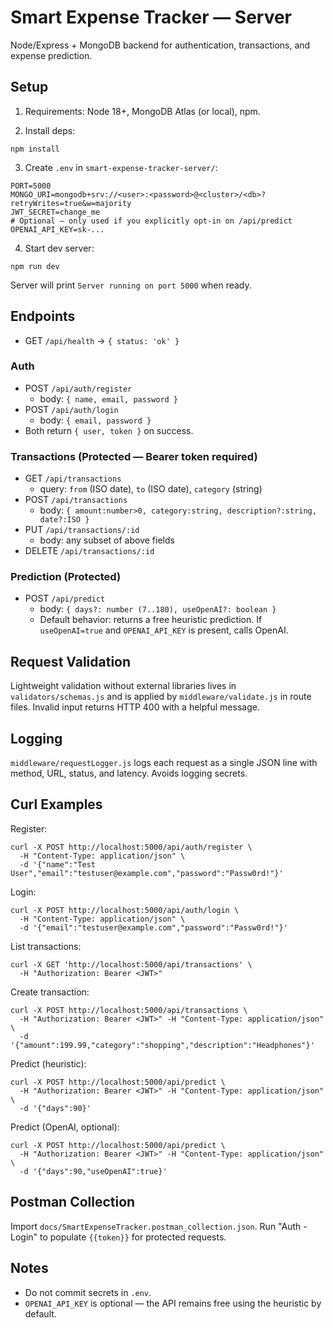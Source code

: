 # Smart Expense Tracker — Server

Node/Express + MongoDB backend for authentication, transactions, and expense prediction.

## Setup

1) Requirements: Node 18+, MongoDB Atlas (or local), npm.

2) Install deps:
```
npm install
```

3) Create `.env` in `smart-expense-tracker-server/`:
```
PORT=5000
MONGO_URI=mongodb+srv://<user>:<password>@<cluster>/<db>?retryWrites=true&w=majority
JWT_SECRET=change_me
# Optional — only used if you explicitly opt-in on /api/predict
OPENAI_API_KEY=sk-...
```

4) Start dev server:
```
npm run dev
```
Server will print `Server running on port 5000` when ready.

## Endpoints

- GET `/api/health` → `{ status: 'ok' }`

### Auth
- POST `/api/auth/register`
  - body: `{ name, email, password }`
- POST `/api/auth/login`
  - body: `{ email, password }`
- Both return `{ user, token }` on success.

### Transactions (Protected — Bearer token required)
- GET `/api/transactions`
  - query: `from` (ISO date), `to` (ISO date), `category` (string)
- POST `/api/transactions`
  - body: `{ amount:number>0, category:string, description?:string, date?:ISO }`
- PUT `/api/transactions/:id`
  - body: any subset of above fields
- DELETE `/api/transactions/:id`

### Prediction (Protected)
- POST `/api/predict`
  - body: `{ days?: number (7..180), useOpenAI?: boolean }`
  - Default behavior: returns a free heuristic prediction. If `useOpenAI=true` and `OPENAI_API_KEY` is present, calls OpenAI.

## Request Validation
Lightweight validation without external libraries lives in `validators/schemas.js` and is applied by `middleware/validate.js` in route files. Invalid input returns HTTP 400 with a helpful message.

## Logging
`middleware/requestLogger.js` logs each request as a single JSON line with method, URL, status, and latency. Avoids logging secrets.

## Curl Examples

Register:
```
curl -X POST http://localhost:5000/api/auth/register \
  -H "Content-Type: application/json" \
  -d '{"name":"Test User","email":"testuser@example.com","password":"Passw0rd!"}'
```

Login:
```
curl -X POST http://localhost:5000/api/auth/login \
  -H "Content-Type: application/json" \
  -d '{"email":"testuser@example.com","password":"Passw0rd!"}'
```

List transactions:
```
curl -X GET 'http://localhost:5000/api/transactions' \
  -H "Authorization: Bearer <JWT>"
```

Create transaction:
```
curl -X POST http://localhost:5000/api/transactions \
  -H "Authorization: Bearer <JWT>" -H "Content-Type: application/json" \
  -d '{"amount":199.99,"category":"shopping","description":"Headphones"}'
```

Predict (heuristic):
```
curl -X POST http://localhost:5000/api/predict \
  -H "Authorization: Bearer <JWT>" -H "Content-Type: application/json" \
  -d '{"days":90}'
```

Predict (OpenAI, optional):
```
curl -X POST http://localhost:5000/api/predict \
  -H "Authorization: Bearer <JWT>" -H "Content-Type: application/json" \
  -d '{"days":90,"useOpenAI":true}'
```

## Postman Collection
Import `docs/SmartExpenseTracker.postman_collection.json`. Run "Auth - Login" to populate `{{token}}` for protected requests.

## Notes
- Do not commit secrets in `.env`.
- `OPENAI_API_KEY` is optional — the API remains free using the heuristic by default.
